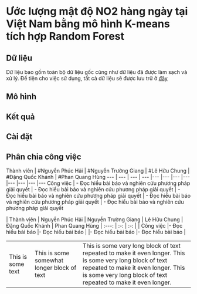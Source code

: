 # Ước lượng mật độ NO2 hàng ngày tại Việt Nam bằng mô hình K-means tích hợp Random Forest

## Dữ liệu
Dữ liệu bao gồm toàn bộ dữ liệu gốc cũng như dữ liệu đã được làm sạch và xử lý. Để tiện cho việc sử dụng, tất cả dữ liệu sẽ được lưu trữ ở [đây](https://drive.google.com/drive/folders/1uoh64dOepEHd9GR2ZywnCo-8zqMSg5Qn)
## Mô hình

## Kết quả 

## Cài đặt

## Phân chia công việc
Thành viên | #Nguyễn Phúc Hải | #Nguyễn Trường Giang | #Lê Hữu Chung | #Đặng Quốc Khánh | #Phan Quang Hùng
--- | --- | --- | --- |--- |--- |--- |--- |--- |--- |--- |---
Công việc | - Đọc hiểu bài báo và nghiên cứu phương pháp giải quyết | - Đọc hiểu bài báo và nghiên cứu phương pháp giải quyết | - Đọc hiểu bài báo và nghiên cứu phương pháp giải quyết | - Đọc hiểu bài báo và nghiên cứu phương pháp giải quyết | - Đọc hiểu bài báo và nghiên cứu phương pháp giải quyết 

| Thành viên | Nguyễn Phúc Hải  | Nguyễn Trường Giang  | Lê Hữu Chung | Đặng Quốc Khánh | Phan Quang Hùng
| :---:      | :-:              | :-:                  |
| Công việc  |- Đọc hiểu bài báo |- Đọc hiểu bài báo |
             |- Đọc hiểu bài báo |- Đọc hiểu bài báo |

<table width="300">
  <tr>
    <td> This is some text </td>
    <td> This is some somewhat longer block of text </td>
    <td> This is some very long block of text repeated to make it even longer. This is some very long block of text repeated to make it even longer. This is some very long block of text repeated to make it even longer.  </td>
  </tr>
</table>

